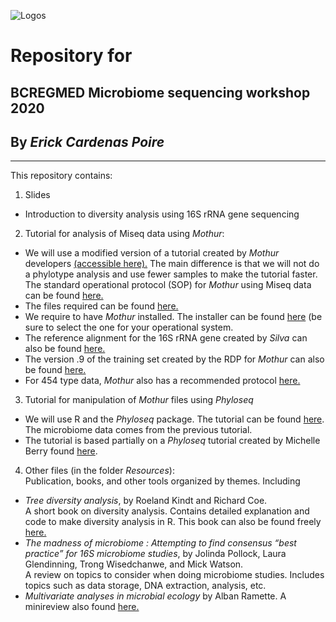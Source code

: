 ![Logos](https://carden24.github.com/images/LOGOS.jpg)


# Repository for
## BCREGMED Microbiome sequencing workshop 2020

## By *Erick Cardenas Poire*
-----------
This repository contains:

1. Slides
- Introduction to diversity analysis using 16S rRNA gene sequencing

2. Tutorial  for analysis of Miseq data using *Mothur*:
- We will use a modified version of a tutorial created by *Mothur* developers [(accessible here).](<https://github.com/carden24/BCREGMEGD_Microbiome_sequencing_workshop_2020/blob/master/Tutorial_mothur_Miseq_SOP.md>)
The main difference is that we will not do a phylotype analysis and use fewer samples to make the tutorial faster.  
The standard operational protocol (SOP) for *Mothur* using Miseq data can be found [here.](<http://www.mothur.org/wiki/MiSeq_SOP>)
- The files required can be found [here.](https://github.com/carden24/BCREGMEGD_Microbiome_sequencing_workshop_2020/tree/master/MiSeq_SOP_files)
- We require to have *Mothur* installed. The installer can be found [here](<http://www.mothur.org/wiki/Download_mothur>) (be sure to select the one for your operational system.
- The reference alignment for the 16S rRNA gene created by *Silva* can also be found [here.](<http://www.mothur.org/w/images/9/98/Silva.bacteria.zip>)
- The version .9 of the training set created by the RDP for *Mothur* can also be found [here.](<http://www.mothur.org/w/images/5/59/Trainset9_032012.pds.zip>)
- For 454 type data, *Mothur* also has a  recommended protocol [here.](<http://www.mothur.org/wiki/454_SOP>)

3. Tutorial for manipulation of *Mothur* files using *Phyloseq*
- We will use R and the *Phyloseq* package. The tutorial can be found [here](<https://github.com/carden24/BCREGMEGD_Microbiome_sequencing_workshop_2020/blob/master/Tutorial_phyloseq.md>). The microbiome data comes from the previous tutorial.
- The tutorial is based partially on a *Phyloseq*  tutorial created by Michelle Berry found [here](http://deneflab.github.io/MicrobeMiseq/demos/mothur_2_phyloseq.html).

4. Other files (in the folder *Resources*):  
Publication, books, and other tools organized by themes. Including
- *Tree diversity analysis*, by Roeland Kindt and Richard Coe.  
  A short book on diversity analysis. Contains detailed explanation and code to make diversity analysis in R.
  This book can also be found freely [here.](<http://www.worldagroforestry.org/output/tree-diversity-analysis>)
- *The madness of microbiome : Attempting to find consensus “best practice” for 16S microbiome studies*, by Jolinda Pollock, Laura Glendinning, Trong Wisedchanwe, and Mick Watson.  
  A review on topics to consider when doing microbiome studies. Includes topics such as data storage, DNA extraction, analysis, etc.  
- *Multivariate analyses in microbial ecology* by Alban Ramette. A minireview also found [here.](<http://dx.doi.org/10.1111/j.1574-6941.2007.00375.x>)
